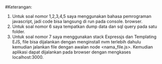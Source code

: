 #Keterangan:
1. Untuk soal nomor 1,2,3,4,5 saya menggunakan bahasa pemrograman javascript, jadi code bisa langsung di run pada console. browser.
2. Untuk soal nomor 6 saya tempatkan dump data dan sql query pada satu folder.
3. Untuk soal nomor 7 saya menggunakan stack Expressjs dan Templating EJS, file bisa dijalankan dengan menginstall nvm terlebih dahulu kemudian jalankan file dengan awalan node <nama_file.js>. Kemudian aplikasi dapat dijalankan pada browser dengan mengkases localhost:3000.

